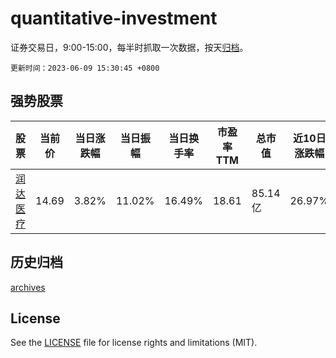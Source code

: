# quantitative-investment

证券交易日，9:00-15:00，每半时抓取一次数据，按天[归档](archives)。

`更新时间：2023-06-09 15:30:45 +0800`

## 强势股票

|股票|当前价|当日涨跌幅|当日振幅|当日换手率|市盈率TTM|总市值|近10日涨跌幅|
|----|----|----|----|----|----|----|----|
|[润达医疗](https://xueqiu.com/S/SH603108)|14.69|3.82%|11.02%|16.49%|18.61|85.14亿|26.97%|

## 历史归档

[archives](archives)

## License

See the [LICENSE](LICENSE) file for license rights and limitations (MIT).
